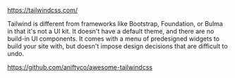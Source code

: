 https://tailwindcss.com/  

Tailwind is different from frameworks like Bootstrap, Foundation, or Bulma in that it's not a UI kit. It doesn't have a default theme, and there are no build-in UI components. It comes with a menu of predesigned widgets to build your site with, but doesn't impose design decisions that are difficult to undo.


https://github.com/aniftyco/awesome-tailwindcss  

